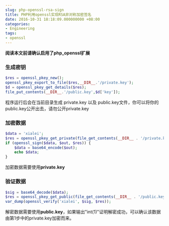 ```yaml
---
slug: php-openssl-rsa-sign
title: PHP利用openssl实现RSA非对称加密签名
date: 2016-10-31 18:18:09.000000000 +08:00
categories:
- Engineering
tags:
- openssl
---
```

**阅读本文前请确认启用了php_openssl扩展**
### 生成密钥

```php
$res = openssl_pkey_new();
openssl_pkey_export_to_file($res,__DIR__.'/private.key');
$d = openssl_pkey_get_details($res);
file_put_contents(__DIR__.'/public.key',$d['key']);
```

程序运行后会在当前目录生成 private.key 以及 public.key文件，你可以将你的public.key公开出去，请勿公开private.key
### 加密数据

```php
$data = 'xialei';
$res = openssl_pkey_get_private(file_get_contents(__DIR__ . '/private.key'));
if (openssl_sign($data, $out, $res)) {
    $data = base64_encode($out);
    echo $data;
}
```

加密数据需要使用**private.key**
### 验证数据

```php
$sig = base64_decode($data);
$res = openssl_pkey_get_public(file_get_contents(__DIR__ . '/public.key'));
var_dump(openssl_verify('xialei', $sig, $res));
```

解密数据需要使用**public.key**，如果输出"int(1)"证明解密成功，可以确认该数据由第1步中的private.key加密而来。
